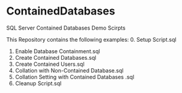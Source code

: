 # ContainedDatabases
SQL Server Contained Databases Demo Scirpts

This Repository contains the following examples:
0. Setup Script.sql
1. Enable Database Containment.sql
2. Create Contained Databases.sql
3. Create Contained Users.sql
4. Collation with Non-Contained Database.sql
5. Collation Setting with Contained Databases .sql
6. Cleanup Script.sql

